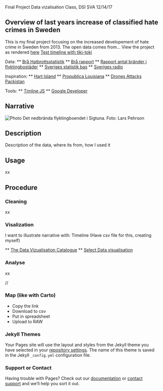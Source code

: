 Final Project
Data vizalisation Class, DSI SVA
12/14/17

## Overview of last years increase of classified hate crimes in Sweden

This is my final project focusing on the increased developement of hate crime in Sweden from 2013. 
The open data comes from...
View the project as rendered [here](https://sofialauren.github.io/Final-Project/)
[Test timeline with tiki-toki](https://www.tiki-toki.com/timeline/entry/953280/Fires-at-asylum-homes/)

Data:
** [Brå Hatbrottsstatistik](https://www.bra.se/brott-och-statistik/statistiska-undersokningar/hatbrottsstatistik.html)
** [Brå rapport](https://www.bra.se/download/18.3c6dfe1e15691e1603eb65e3/1474958157817/2016_15_Hatbrott_2015.pdf)
** [Rapport antal bränder i flyktingbostäder](https://www.msb.se/Upload/Kunskapsbank/Olycksundersokningar_ovrigt/Lagesbeskrivning_kring_brander_i_flyktingboenden_2012-2016.pdf)
** [Sveriges statistik bas](http://www.statistikdatabasen.scb.se/pxweb/sv/ssd/START__ME__ME0104__ME0104C/?rxid=d3d03ba0-9be5-4c66-9838-ffee7e72be58)
** [Sveriges radio](http://sverigesradio.se/sida/artikel.aspx?programid=83&artikel=6283376#vilhelmina)

Inspiration:
** [Hart Island](https://www.hartisland.net/burial_records/map)
** [Propublica Louisiana](http://projects.propublica.org/louisiana/)
** [Drones Attacks Packistan](http://drones.pitchinteractive.com/)

Tools:
** [Timline JS](https://timeline.knightlab.com/)
** [Google Developer](https://google-developers.appspot.com/chart/interactive/docs/gallery/timeline)

## Narrative
![Photo](https://i.imgur.com/cl1uJVR.jpg) Det nedbrända flyktingboendet i Sigtuna. Foto: Lars Pehrson

## Description
Description of the data, where its from, how I used it

## Usage
xx

## Procedure 

### Cleaning
xx

### Visalization
I want to illustrate narrative with:
Timeline (Have csv file for this, creating myself)

** [The Data Vizualisation Catalogue](https://datavizcatalogue.com/)
** [Select Data visualisation](http://selection.datavisualization.ch/)

### Analyse
xx



// 

### Map (like with Carto)

- Copy the link
- Download to csv
- Put in spreadsheet 
- Upload to RAW


### Jekyll Themes

Your Pages site will use the layout and styles from the Jekyll theme you have selected in your [repository settings](https://github.com/sofialauren/Fake-final/settings). The name of this theme is saved in the Jekyll `_config.yml` configuration file.

### Support or Contact

Having trouble with Pages? Check out our [documentation](https://help.github.com/categories/github-pages-basics/) or [contact support](https://github.com/contact) and we’ll help you sort it out.
